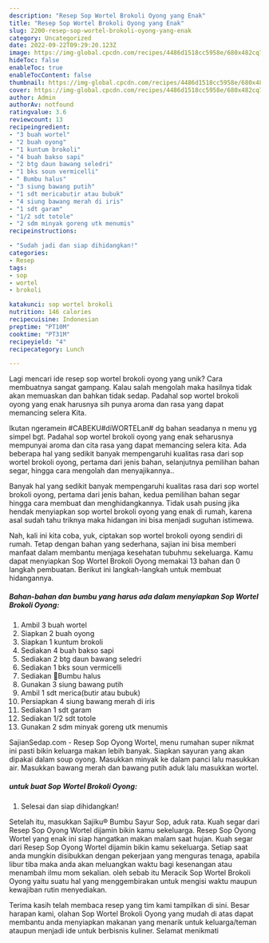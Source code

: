 ```yaml
---
description: "Resep Sop Wortel Brokoli Oyong yang Enak"
title: "Resep Sop Wortel Brokoli Oyong yang Enak"
slug: 2200-resep-sop-wortel-brokoli-oyong-yang-enak
category: Uncategorized
date: 2022-09-22T09:29:20.123Z
image: https://img-global.cpcdn.com/recipes/4486d1518cc5958e/680x482cq70/sop-wortel-brokoli-oyong-foto-resep-utama.jpg
hideToc: false
enableToc: true
enableTocContent: false
thumbnail: https://img-global.cpcdn.com/recipes/4486d1518cc5958e/680x482cq70/sop-wortel-brokoli-oyong-foto-resep-utama.jpg
cover: https://img-global.cpcdn.com/recipes/4486d1518cc5958e/680x482cq70/sop-wortel-brokoli-oyong-foto-resep-utama.jpg
author: Admin
authorAv: notfound
ratingvalue: 3.6
reviewcount: 13
recipeingredient:
- "3 buah wortel"
- "2 buah oyong"
- "1 kuntum brokoli"
- "4 buah bakso sapi"
- "2 btg daun bawang seledri"
- "1 bks soun vermicelli"
- " Bumbu halus"
- "3 siung bawang putih"
- "1 sdt mericabutir atau bubuk"
- "4 siung bawang merah di iris"
- "1 sdt garam"
- "1/2 sdt totole"
- "2 sdm minyak goreng utk menumis"
recipeinstructions:

- "Sudah jadi dan siap dihidangkan!"
categories:
- Resep
tags:
- sop
- wortel
- brokoli

katakunci: sop wortel brokoli 
nutrition: 146 calories
recipecuisine: Indonesian
preptime: "PT10M"
cooktime: "PT31M"
recipeyield: "4"
recipecategory: Lunch

---
```





Lagi mencari ide resep sop wortel brokoli oyong yang unik? Cara membuatnya sangat gampang. Kalau salah mengolah maka hasilnya tidak akan memuaskan dan bahkan tidak sedap. Padahal sop wortel brokoli oyong yang enak harusnya sih punya aroma dan rasa yang dapat memancing selera Kita.





Ikutan ngeramein #CABEKU#diWORTELan# dg bahan seadanya n menu yg simpel bgt. Padahal sop wortel brokoli oyong yang enak seharusnya mempunyai aroma dan cita rasa yang dapat memancing selera kita. Ada beberapa hal yang sedikit banyak mempengaruhi kualitas rasa dari sop wortel brokoli oyong, pertama dari jenis bahan, selanjutnya pemilihan bahan segar, hingga cara mengolah dan menyajikannya..

Banyak hal yang sedikit banyak mempengaruhi kualitas rasa dari sop wortel brokoli oyong, pertama dari jenis bahan, kedua pemilihan bahan segar hingga cara membuat dan menghidangkannya. Tidak usah pusing jika hendak menyiapkan sop wortel brokoli oyong yang enak di rumah, karena asal sudah tahu triknya maka hidangan ini bisa menjadi suguhan istimewa.






Nah, kali ini kita coba, yuk, ciptakan sop wortel brokoli oyong sendiri di rumah. Tetap dengan bahan yang sederhana, sajian ini bisa memberi manfaat dalam membantu menjaga kesehatan tubuhmu sekeluarga. Kamu dapat menyiapkan Sop Wortel Brokoli Oyong memakai 13 bahan dan 0 langkah pembuatan. Berikut ini langkah-langkah untuk membuat hidangannya.

<!--inarticleads1-->

##### Bahan-bahan dan bumbu yang harus ada dalam menyiapkan Sop Wortel Brokoli Oyong:

1. Ambil 3 buah wortel
1. Siapkan 2 buah oyong
1. Siapkan 1 kuntum brokoli
1. Sediakan 4 buah bakso sapi
1. Sediakan 2 btg daun bawang seledri
1. Sediakan 1 bks soun vermicelli
1. Sediakan  🔺Bumbu halus
1. Gunakan 3 siung bawang putih
1. Ambil 1 sdt merica(butir atau bubuk)
1. Persiapkan 4 siung bawang merah di iris
1. Sediakan 1 sdt garam
1. Sediakan 1/2 sdt totole
1. Gunakan 2 sdm minyak goreng utk menumis


SajianSedap.com - Resep Sop Oyong Wortel, menu rumahan super nikmat ini pasti bikin keluarga makan lebih banyak. Siapkan sayuran yang akan dipakai dalam soup oyong. Masukkan minyak ke dalam panci lalu masukkan air. Masukkan bawang merah dan bawang putih aduk lalu masukkan wortel. 

<!--inarticleads2-->

#####  untuk buat Sop Wortel Brokoli Oyong:


1. Selesai dan siap dihidangkan!

Setelah itu, masukkan Sajiku® Bumbu Sayur Sop, aduk rata. Kuah segar dari Resep Sop Oyong Wortel dijamin bikin kamu sekeluarga. Resep Sop Oyong Wortel yang enak ini siap hangatkan makan malam saat hujan. Kuah segar dari Resep Sop Oyong Wortel dijamin bikin kamu sekeluarga. Setiap saat anda mungkin disibukkan dengan pekerjaan yang menguras tenaga, apabila libur tiba maka anda akan meluangkan waktu bagi kesenangan atau menambah ilmu mom sekalian. oleh sebab itu Meracik Sop Wortel Brokoli Oyong yaitu suatu hal yang menggembirakan untuk mengisi waktu maupun kewajiban rutin menyediakan. 

Terima kasih telah membaca resep yang tim kami tampilkan di sini. Besar harapan kami, olahan Sop Wortel Brokoli Oyong yang mudah di atas dapat membantu anda menyiapkan makanan yang menarik untuk keluarga/teman ataupun menjadi ide untuk berbisnis kuliner. Selamat menikmati
